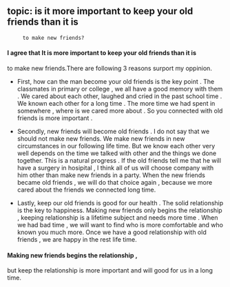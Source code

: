 
## topic: is it more important to keep your old friends than it is
         to make new friends?


#### I agree that It is more important to keep your old friends than it is
to make new friends.There are following
  3 reasons surport my oppinion.

*  First, how can the man become your old friends is the key point . The classmates in primary or college ,
 we all have  a  good memory with them . We cared about each other,
  laughed and cried in the past school  time . We known each other for a long time .
   The more time we had spent in somewhere , where is we cared more about .
   So you connected with old friends is more important .


*  Secondly,   new friends will become old friends .
 I do not  say that  we should not make new friends.
  We make new friends in new circumstances in our following life time.
   But we know each other very well depends on the time we talked with other
   and the things we done together. This is a natural progress .
   If the old friends tell me that he will have a surgery in hosipital ,
   I think all of us will choose company with him other than make new friends in a party.
   When the new friends  became old friends , we will do that choice again ,
   because  we more cared about the friends we connected  long time.


*  Lastly, keep our old friends is good for our health .
The solid relationship is the key to happiness.
Making new friends only begins the relationship ,
keeping relationship is a lifetime subject and needs more time  .
 When we had bad time , we will want to find who is more comfortable
 and who known you much more. Once we have a good relationship with old friends ,
  we are happy in the rest life time.



####  Making new friends begins the relationship ,
 but keep the relationship is  more important and will good for us in a long time.
